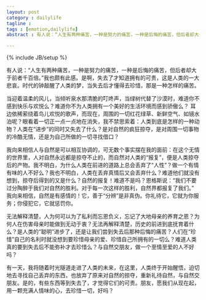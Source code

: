 ```yaml
---
layout: post
category : dailylife
tagline : 
tags : [emotion,dailylife]
abstract : 有人说：“人生有两种痛苦，一种是努力的痛苦，一种是后悔的痛苦，但后者却大于前者千百倍。”我也颇有此感。是啊，失去了才知道拥有的可贵，这是人类的一大悲哀。时代的钟敲醒了人类的梦，当失去后才懂得去珍惜，那是一种怎样的痛苦。当迎着温柔的风儿，当倾听泉水那清脆的叮咚声，当绿树代替了沙漠时，难道你不感到快乐与欢悦么？难道你不为人类拥有一个美好的生活环境而感到骄傲么？  

---
```

{% include JB/setup %}

有人说：“人生有两种痛苦，一种是努力的痛苦，一种是后悔的痛苦，但后者却大于前者千百倍。”我也颇有此感。是啊，失去了才知道拥有的可贵，这是人类的一大悲哀。时代的钟敲醒了人类的梦，当失去后才懂得去珍惜，那是一种怎样的痛苦。 

当迎着温柔的风儿，当倾听泉水那清脆的叮咚声，当绿树代替了沙漠时，难道你不感到快乐与欢悦么？难道你不为人类拥有一个美好的生活环境而感到骄傲么？ 耳边依稀萦绕着鸟儿欢悦的歌声，而现在，周围的一切红花绿草、新鲜空气、如镜水泊呢？眼看着一切正一点一点地在消失，我不禁思索着：人类到底是怎样的一种动物？人类在“进步”的同时又失去了什么？是对自然的疯狂掠夺，是对周围一切事物的冷酷无情，还是为自己所做的一切寻找借口？ 

我向来相信人与自然是可以相互协调的，可无数个事实摆在我的面前：在这个无情的世界里，人对自然永远都是掠夺不止的，而自然对人类的“报复”，便是人类掠夺后的产物。我不明白，为什么人类在前进的道路上总会丢弃了“人性”？做一个有情有味的人不好么？我也不明白，人类在丢弃真情后又会丢弃什么？难道他们就没有想到，掠夺后得到的又是什么？自然的报复！难道不是吗？恩格斯说：“我们不要过分陶醉于我们对自然的胜利。对于每一次这样的胜利，自然界都报复了我们。” 我向来相信，自然是有感情的！它，善于“分辨”是非真伪。你礼待它，它就为你服务；你侵犯它，它就惩罚你。 

无法解释清楚，人为何可以为了私利而忘恩负义，忘记了大地母亲的养育之恩？为何人在伤害母亲时能做到无动于衷？无法再解释清楚，历史的前进到底抚育着什么？是人类的“聪明”进步了，还是让我们尝到失去后那种后悔的痛苦？人们在“珍惜”自己的名利时就没想到要珍惜母亲的爱、珍惜自己所拥有的一切么？难道人类真的要到失去后不能弥补才去珍惜么？与自然交朋友，做一个至情至爱的人不好吗？ 

有一天，我将随着时光隧道走进了人类的未来，在这里，人类终于开始醒悟，迫切地去寻找自己丢弃的东西，也放弃了原来对自然的掠夺，重新礼待自然，与自然交朋友。是的，有些东西等到失去了，才觉得它们的可贵。朋友，愿我们从现在起，用一颗充满人情味的心，去珍惜一切，好吗？